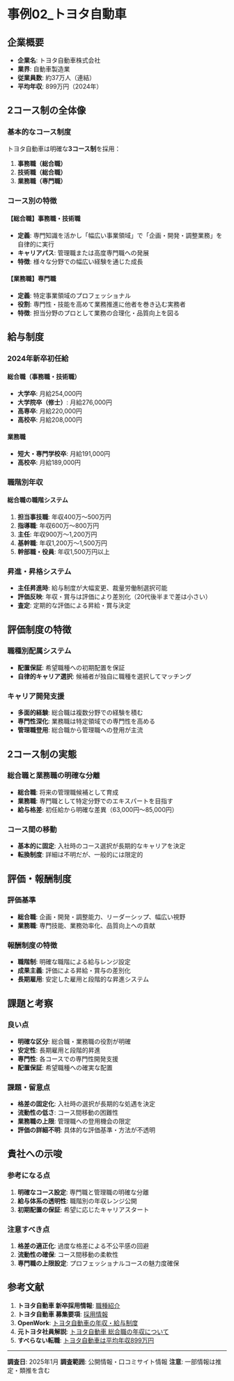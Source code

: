# 事例02_トヨタ自動車

## 企業概要
- **企業名**: トヨタ自動車株式会社
- **業界**: 自動車製造業
- **従業員数**: 約37万人（連結）
- **平均年収**: 899万円（2024年）

## 2コース制の全体像

### 基本的なコース制度
トヨタ自動車は明確な**3コース制**を採用：

1. **事務職（総合職）**
2. **技術職（総合職）**
3. **業務職（専門職）**

### コース別の特徴

#### 【総合職】事務職・技術職
- **定義**: 専門知識を活かし「幅広い事業領域」で「企画・開発・調整業務」を自律的に実行
- **キャリアパス**: 管理職または高度専門職への発展
- **特徴**: 様々な分野での幅広い経験を通じた成長

#### 【業務職】専門職
- **定義**: 特定事業領域のプロフェッショナル
- **役割**: 専門性・技能を高めて業務推進に他者を巻き込む実務者
- **特徴**: 担当分野のプロとして業務の合理化・品質向上を図る

## 給与制度

### 2024年新卒初任給

#### 総合職（事務職・技術職）
- **大学卒**: 月給254,000円
- **大学院卒（修士）**: 月給276,000円
- **高専卒**: 月給220,000円
- **高校卒**: 月給208,000円

#### 業務職
- **短大・専門学校卒**: 月給191,000円
- **高校卒**: 月給189,000円

### 職階別年収

#### 総合職の職階システム
1. **担当事技職**: 年収400万～500万円
2. **指導職**: 年収600万～800万円
3. **主任**: 年収900万～1,200万円
4. **基幹職**: 年収1,200万～1,500万円
5. **幹部職・役員**: 年収1,500万円以上

### 昇進・昇格システム
- **主任昇進時**: 給与制度が大幅変更、裁量労働制選択可能
- **評価反映**: 年収・賞与は評価により差別化（20代後半まで差は小さい）
- **査定**: 定期的な評価による昇給・賞与決定

## 評価制度の特徴

### 職種別配属システム
- **配置保証**: 希望職種への初期配置を保証
- **自律的キャリア選択**: 候補者が独自に職種を選択してマッチング

### キャリア開発支援
- **多面的経験**: 総合職は複数分野での経験を積む
- **専門性深化**: 業務職は特定領域での専門性を高める
- **管理職登用**: 総合職から管理職への登用が主流

## 2コース制の実態

### 総合職と業務職の明確な分離
- **総合職**: 将来の管理職候補として育成
- **業務職**: 専門職として特定分野でのエキスパートを目指す
- **給与格差**: 初任給から明確な差異（63,000円〜85,000円）

### コース間の移動
- **基本的に固定**: 入社時のコース選択が長期的なキャリアを決定
- **転換制度**: 詳細は不明だが、一般的には限定的

## 評価・報酬制度

### 評価基準
- **総合職**: 企画・開発・調整能力、リーダーシップ、幅広い視野
- **業務職**: 専門技能、業務効率化、品質向上への貢献

### 報酬制度の特徴
- **職階制**: 明確な職階による給与レンジ設定
- **成果主義**: 評価による昇給・賞与の差別化
- **長期雇用**: 安定した雇用と段階的な昇進システム

## 課題と考察

### 良い点
- **明確な区分**: 総合職・業務職の役割が明確
- **安定性**: 長期雇用と段階的昇進
- **専門性**: 各コースでの専門性開発支援
- **配置保証**: 希望職種への確実な配置

### 課題・留意点
- **格差の固定化**: 入社時の選択が長期的な処遇を決定
- **流動性の低さ**: コース間移動の困難性
- **業務職の上限**: 管理職への登用機会の限定
- **評価の詳細不明**: 具体的な評価基準・方法が不透明

## 貴社への示唆

### 参考になる点
1. **明確なコース設定**: 専門職と管理職の明確な分離
2. **給与体系の透明性**: 職階別の年収レンジ公開
3. **初期配置の保証**: 希望に応じたキャリアスタート

### 注意すべき点
1. **格差の適正化**: 過度な格差による不公平感の回避
2. **流動性の確保**: コース間移動の柔軟性
3. **専門職の上限設定**: プロフェッショナルコースの魅力度確保

## 参考文献

1. **トヨタ自動車 新卒採用情報**: [職種紹介](https://www.toyota-recruit.com/saiyo/project/course_2024/)
2. **トヨタ自動車 募集要項**: [採用情報](https://www.toyota-recruit.com/saiyo/info/)
3. **OpenWork**: [トヨタ自動車の年収・給与制度](https://www.openwork.jp/company_answer.php?m_id=a0910000000FrTr&q_no=2)
4. **元トヨタ社員解説**: [トヨタ自動車 総合職の年収について](https://note.com/toyobacon/n/n8cf2e63bb933)
5. **すべらない転職**: [トヨタ自動車は平均年収899万円](https://axxis.co.jp/magazine/54680)

---

**調査日**: 2025年1月
**調査範囲**: 公開情報・口コミサイト情報
**注意**: 一部情報は推定・類推を含む